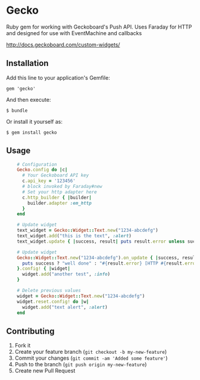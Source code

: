 # Gecko

Ruby gem for working with Geckoboard's Push API. Uses Faraday for HTTP and designed for use with
EventMachine and callbacks

http://docs.geckoboard.com/custom-widgets/

## Installation

Add this line to your application's Gemfile:

    gem 'gecko'

And then execute:

    $ bundle

Or install it yourself as:

    $ gem install gecko

## Usage
```ruby
    # Configuration
    Gecko.config do |c|
      # Your Geckoboard API key
      c.api_key = '123456'
      # block invoked by Faraday#new
      # Set your http adapter here
      c.http_builder { |builder|
        builder.adapter :em_http
      }
    end

    # Update widget
    text_widget = Gecko::Widget::Text.new("1234-abcdefg")
    text_widget.add("this is the text", :alert)
    text_widget.update { |success, result| puts result.error unless success }

    # Update widget
    Gecko::Widget::Text.new("1234-abcdefg").on_update { |success, result|
      puts success ? "well done" : "#{result.error} [HTTP #{result.error.status}]"
    }.config! { |widget|
      widget.add("another test", :info)
    }

    # Delete previous values
    widget = Gecko::Widget::Text.new("1234-abcdefg")
    widget.reset.config! do |w|
      widget.add("text alert", :alert)
    end
```
## Contributing

1. Fork it
2. Create your feature branch (`git checkout -b my-new-feature`)
3. Commit your changes (`git commit -am 'Added some feature'`)
4. Push to the branch (`git push origin my-new-feature`)
5. Create new Pull Request

